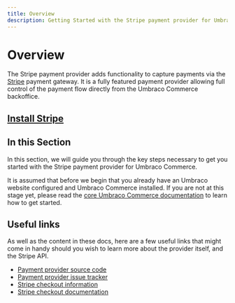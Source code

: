 ```yaml
---
title: Overview
description: Getting Started with the Stripe payment provider for Umbraco Commerce.
---
```


# Overview

The Stripe payment provider adds functionality to capture payments via the [Stripe](https://stripe.com) payment gateway. It is a fully featured payment provider allowing full control of the payment flow directly from the Umbraco Commerce backoffice.

## [Install Stripe](../install-payment-providers.md)

## In this Section

In this section, we will guide you through the key steps necessary to get you started with the Stripe payment provider for Umbraco Commerce.

It is assumed that before we begin that you already have an Umbraco website configured and Umbraco Commerce installed. If you are not at this stage yet, please read the [core Umbraco Commerce documentation](http://localhost:5000/o/vHdmkfI8smZW50A5yIZD/s/s0xvC9Moj5Pqo3KonmTs/) to learn how to get started.

## Useful links

As well as the content in these docs, here are a few useful links that might come in handy should you wish to learn more about the provider itself, and the Stripe API.

* [Payment provider source code](https://github.com/umbraco/Umbraco.Commerce.PaymentProviders.Stripe)
* [Payment provider issue tracker](https://github.com/umbraco/Umbraco.Commerce.PaymentProviders.Stripe/issues)
* [Stripe checkout information](https://stripe.com/gb/payments/checkout)
* [Stripe checkout documentation](https://stripe.com/docs/payments/checkout)
